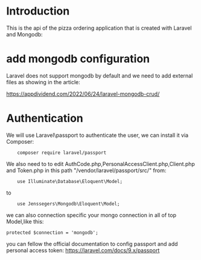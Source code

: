 # Introduction

This is the api of the pizza ordering application that is created with Laravel and Mongodb:

# add mongodb configuration

Laravel does not support mongodb by default and we need to add external files as showing in the article:

https://appdividend.com/2022/06/24/laravel-mongodb-crud/

# Authentication

We will use Laravel\passport to authenticate the user, we can install it via Composer:

```
    composer require laravel/passport
```

We also need to to edit AuthCode.php,PersonalAccessClient.php,Client.php and Token.php in this path "/vendor/laravel/passport/src/" from:

```
    use Illuminate\Database\Eloquent\Model;
```

to

```
    use Jenssegers\Mongodb\Eloquent\Model;
```

we can also connection specific your mongo connection in all of top Model,like this:

```
protected $connection = 'mongodb';
```

you can fellow the official documentation to config passport and add personal access token:
https://laravel.com/docs/9.x/passport
